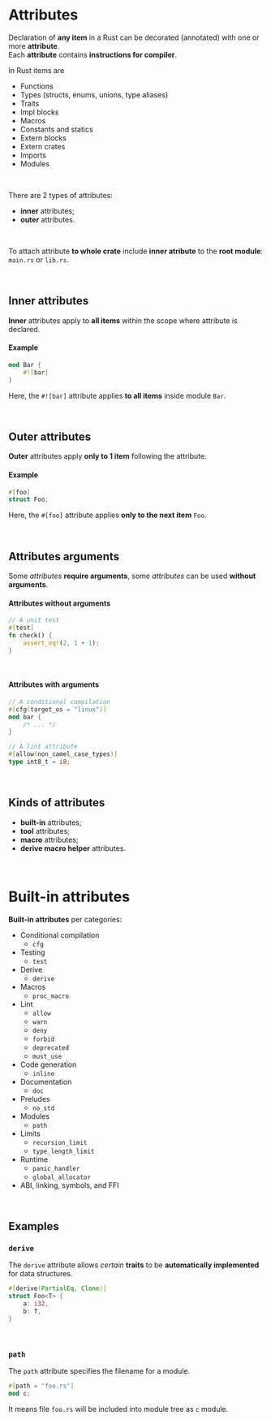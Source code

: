 # Attributes
Declaration of **any item** in a Rust can be decorated (annotated) with one or more **attribute**. <br>
Each **attribute** contains **instructions for compiler**.<br>


In Rust items are
- Functions
- Types (structs, enums, unions, type aliases)
- Traits
- Impl blocks
- Macros
- Constants and statics
- Extern blocks
- Extern crates
- Imports
- Modules

<br>

There are 2 types of attributes:
- **inner** attributes;
- **outer** attributes.

<br>

To attach attribute **to whole crate** include **inner atribute** to the **root module**: `main.rs` or `lib.rs`.

<br>

## Inner attributes
**Inner** attributes apply to **all items** within the scope where attribute is declared.

#### Example
```Rust
mod Bar {
    #![bar]
}
```

Here, the `#![bar]` attribute applies **to all items** inside module `Bar`.

<br>

## Outer attributes
**Outer** attributes apply **only to 1 item** following the attribute.

#### Example
```Rust
#[foo]
struct Foo;
```
Here, the `#[foo]` attribute applies **only to the next item** `Foo`.

<br>

## Attributes arguments
Some *attributes* **require arguments**, some *attributes* can be used **without arguments**.

#### Attributes without arguments
```Rust
// A unit test
#[test]
fn check() {
    assert_eq!(2, 1 + 1);
}
```

<br>

#### Attributes with arguments
```Rust
// A conditional compilation
#[cfg(target_os = "linux")]
mod bar {
    /* ... */
}

// A lint attribute
#[allow(non_camel_case_types)]
type int8_t = i8;

```

<br>

## Kinds of attributes
- **built-in** attributes;
- **tool** attributes;
- **macro** attributes;
- **derive macro helper** attributes.

<br>

# Built-in attributes
**Built-in attributes** per categories:
- Conditional compilation
    - `cfg`
- Testing
    - `test`
- Derive
    - `derive`
- Macros
    - `proc_macro`
- Lint
    - `allow`
    - `warn`
    - `deny`
    - `forbid`
    - `deprecated`
    - `must_use`
- Code generation
    - `inline`
- Documentation
    - `doc`
- Preludes
    - `no_std`
- Modules
    - `path`
- Limits
    - `recursion_limit`
    - `type_length_limit`
- Runtime
    - `panic_handler`
    - `global_allocator`
- ABI, linking, symbols, and FFI

<br>

## Examples
### `derive`
The `derive` attribute allows *certain* **traits** to be **automatically implemented** for data structures.
```Rust
#[derive(PartialEq, Clone)]
struct Foo<T> {
    a: i32,
    b: T,
}
```

<br>

### `path`
The `path` attribute specifies the filename for a module.
```Rust
#[path = "foo.rs"]
mod c;
```

It means file `foo.rs` will be included into module tree as `c` module.
